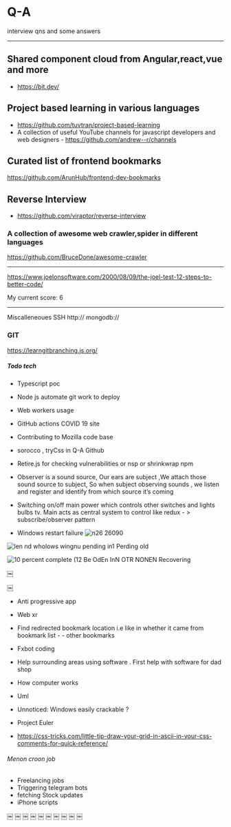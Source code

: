 
# Q-A
interview qns and some answers

---

## Shared component cloud from Angular,react,vue and more
- https://bit.dev/

## Project based learning in various languages
- https://github.com/tuvtran/project-based-learning
- A collection of useful YouTube channels for javascript developers and web designers - https://github.com/andrew--r/channels

## Curated list of frontend bookmarks
https://github.com/ArunHub/frontend-dev-bookmarks


## Reverse Interview
 - https://github.com/viraptor/reverse-interview

### A collection of awesome web crawler,spider in different languages
https://github.com/BruceDone/awesome-crawler


----
https://www.joelonsoftware.com/2000/08/09/the-joel-test-12-steps-to-better-code/

My current score: 6

----
Miscalleneoues SSH http:// mongodb://

### GIT
https://learngitbranching.js.org/




##### Todo tech
- Typescript poc 
- Node js automate git work to deploy
- Web workers usage 
- GitHub actions COVID 19 site
- Contributing to Mozilla code base 
- sorocco , tryCss in Q-A Github
- Retire.js for checking vulnerabilities or nsp or shrinkwrap npm

- Observer is a sound source, Our ears are subject ,We attach those sound source to subject, So when subject observing sounds , we listen and register and identify from which source it’s coming
- Switching on/off main power which controls other switches and lights bulbs tv. Main acts as central system to control like redux - > subscribe/observer pattern
- Windows restart failure 
![n26 26090](https://user-images.githubusercontent.com/7420189/95687563-edeb3180-0c21-11eb-8e11-2ef913d1403b.jpeg)

![len nd  wholows wingnu pending in1 Perding old](https://user-images.githubusercontent.com/7420189/95687594-30147300-0c22-11eb-83ac-0a431f32f78b.jpeg)

![10 percent complete  (12 Be OdEn InN OTR NONEN Recovering](https://user-images.githubusercontent.com/7420189/95687607-4cb0ab00-0c22-11eb-8366-dc6be7699d2c.JPG)


￼

￼
- Anti progressive app
- Web xr 
- Find redirected bookmark location i.e like in whether it came from bookmark list - - other bookmarks
- Fxbot coding 
- Help surrounding areas using software . First help with software for dad shop 
- How computer works 
- Uml 
- Unnoticed: Windows easily crackable ?
- Project Euler 

- https://css-tricks.com/little-tip-draw-your-grid-in-ascii-in-your-css-comments-for-quick-reference/

###### Menon croon job 
- Freelancing jobs
- Triggering telegram bots 
- fetching Stock updates 
- iPhone scripts


￼
￼
￼
￼
￼
￼
￼
￼
￼
￼

